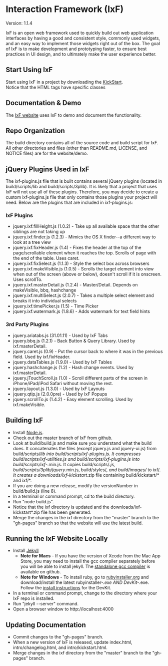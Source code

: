 # Interaction Framework (IxF)

Version:  1.1.4

IxF is an open web framework used to quickly build out web application 
interfaces by having a good and consistent style, commonly used widgets, 
and an easy way to implement those widgets right out of the box. The goal 
of IxF is to make development and prototyping faster, to ensure best 
practices in UI design, and to ultimately make the user experience better.

## Start Using IxF

Start using IxF in a project by downloading the [KickStart](http://irinc.github.com/ixf/intro/kickstart.html).  
Notice that the HTML tags have specific classes 

## Documentation & Demo

The [IxF website](http://irinc.github.com/ixf) uses IxF to demo and document the functionality.

## Repo Organization

The build directory contains all of the source code and build script for IxF.  All other 
directories and files (other than README.md, LICENSE, and NOTICE files) 
are for the website/demo.

## jQuery Plugins Used in IxF

The ixf-plugins.js file that is built contains several jQuery plugins (located in build/scripts/lib and
build/scripts/3plib).  It is likely that a project that uses IxF will not use all of these plugins.
Therefore, you may decide to create a custom ixf-plugins.js file that only contains those plugins your
project will need.  Below are the plugins that are included in ixf-plugins.js:

### IxF Plugins
* jquery.ixf.fillHeight.js (1.0.2) - Take up all available space that the other siblings are not taking up
* jquery.ixf.finder.js (1.2.3) - Mimics the OS X finder--a different way to look at a tree view
* jquery.ixf.fixHeader.js (1.4) - Fixes the header at the top of the page/scrollable element when it reaches the top. Scrolls of page with the end of the table.  Uses caret.
* jquery.ixf.fixSelect.js (1.1.3) - Style the select box across browsers
* jquery.ixf.makeVisible.js (1.0.5) - Scrolls the target element into view when out of the screen (above or below), doesn't scroll if it is onscreen. Uses scrollTo.
* jquery.ixf.masterDetail.js (1.2.4) - Master/Detail.  Depends on makeVisible, bbq, hashchange
* jquery.ixf.multiSelect.js (2.0.7) - Takes a multiple select element and breaks it into individual selects
* jquery.ixf.timePicker.js (1.5) - Time Picker
* jquery.ixf.watermark.js (1.8.6) - Adds watermark for text field hints

### 3rd Party Plugins
* jquery.ariatabs.js (31.01.11) - Used by IxF Tabs
* jquery.bbq.js (1.2.1) - Back Button & Query Library.  Used by ixf.masterDetail.
* jquery.caret.js (0.9) - Put the cursor back to where it was in the previous field.  Used by ixf.fixHeader.
* jquery.dataTables.js (1.9.0) - Used by IxF Tables
* jquery.hashchange.js (1.2) - Hash change events.  Used by ixf.masterDetail.
* jquery.jTouchScroll.js (1.0) - Scroll different parts of the screen in iPhone/iPad/iPod Safari without moving the rest.
* jquery.layout.js (1.3.0) - Used by IxF Layouts
* jquery.qtip.js (2.0.0pre) - Used by IxF Popups
* jquery.scrollTo.js (1.4.2) - Easy element scrolling. Used by ixf.makeVisible.

## Building IxF

* Install [Node.js](http://nodejs.org/).
* Check out the master branch of IxF from github.
* Look at build/build.js and make sure you understand what the build does.  It concatenates the files (except jquery.js and jquery-ui.js) from build/scripts/*lib into build/scripts/ixf-plugins.js.  It compresses build/scripts/ixf-utilities.js and build/scripts/ixf-plugins.js into build/scripts/ixf-*.min.js.  It copies build/scripts/*.js, build/scripts/3plib/jquery*.min.js, build/styles/*, and build/images/* to ixf/*.  It creates a downloads/ixf-kickstart*.zip file containing build/kickstart/* and ixf/*.
* If you are doing a new release, modify the versionNumber in build/build.js (line 8).
* In a terminal or command prompt, cd to the build directory.
* Run "node build.js".
* Notice that the ixf directory is updated and the downloads/ixf-kickstart*.zip file has been generated.
* Merge the changes in the ixf directory from the "master" branch to the "gh-pages" branch so that the website will use the latest build.

## Running the IxF Website Locally

*  Install [Jekyll](https://github.com/mojombo/jekyll/wiki/install)
	* **Note for Macs** - If you have the version of Xcode from the Mac App Store, you may need to install the gcc compiler separately before you will be able to install jekyll. The [standalone gcc compiler](https://github.com/kennethreitz/osx-gcc-installer) is available on github.
	* **Note for Windows** - To install ruby, go to [rubyinstaller.org](http://rubyinstaller.org/downloads/) and download/install the latest rubyinstaller-*.exe AND DevKit-*.exe.  Follow the [install instructions](http://github.com/oneclick/rubyinstaller/wiki/Development-Kit) for the DevKit.
*  In a terminal or command prompt, change to the directory where your IxF repo is installed.
*  Run "jekyll --server" command.
*  Open a browser window to http://localhost:4000

## Updating Documentation

* Commit changes to the "gh-pages" branch.
* When a new version of IxF is released, update index.html, intro/changelog.html, and intro/kickstart.html.
* Merge changes in the ixf directory from the "master" branch to the "gh-pages" branch.

